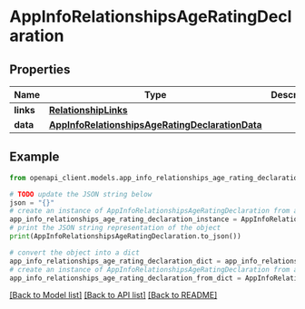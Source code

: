 # AppInfoRelationshipsAgeRatingDeclaration


## Properties

Name | Type | Description | Notes
------------ | ------------- | ------------- | -------------
**links** | [**RelationshipLinks**](RelationshipLinks.md) |  | [optional] 
**data** | [**AppInfoRelationshipsAgeRatingDeclarationData**](AppInfoRelationshipsAgeRatingDeclarationData.md) |  | [optional] 

## Example

```python
from openapi_client.models.app_info_relationships_age_rating_declaration import AppInfoRelationshipsAgeRatingDeclaration

# TODO update the JSON string below
json = "{}"
# create an instance of AppInfoRelationshipsAgeRatingDeclaration from a JSON string
app_info_relationships_age_rating_declaration_instance = AppInfoRelationshipsAgeRatingDeclaration.from_json(json)
# print the JSON string representation of the object
print(AppInfoRelationshipsAgeRatingDeclaration.to_json())

# convert the object into a dict
app_info_relationships_age_rating_declaration_dict = app_info_relationships_age_rating_declaration_instance.to_dict()
# create an instance of AppInfoRelationshipsAgeRatingDeclaration from a dict
app_info_relationships_age_rating_declaration_from_dict = AppInfoRelationshipsAgeRatingDeclaration.from_dict(app_info_relationships_age_rating_declaration_dict)
```
[[Back to Model list]](../README.md#documentation-for-models) [[Back to API list]](../README.md#documentation-for-api-endpoints) [[Back to README]](../README.md)


